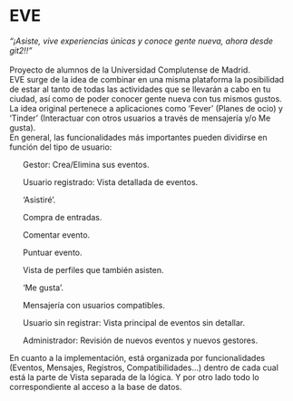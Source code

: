 # EVE
<i>“¡Asiste, vive experiencias únicas y conoce gente nueva, ahora desde git2!!”</i></br></br>
Proyecto de alumnos de la Universidad Complutense de Madrid. </br>
EVE surge de la idea de combinar en una misma plataforma la posibilidad de estar al tanto de todas las actividades que se llevarán a cabo en tu ciudad, así como de poder conocer gente nueva con tus mismos gustos. </br>
La idea original pertenece a aplicaciones como ‘Fever’ (Planes de ocio) y ‘Tinder’ (Interactuar con otros usuarios a través de mensajería y/o Me gusta). </br>
En general, las funcionalidades más importantes pueden dividirse en función del tipo de usuario:</br>
<ul>Gestor: Crea/Elimina sus eventos.</ul>
<ul>Usuario registrado: Vista detallada de eventos.</ul>
<ul>‘Asistiré’.</ul>
<ul>Compra de entradas.</ul>
<ul>Comentar evento.</ul>
<ul>Puntuar evento.</ul>
<ul>Vista de perfiles que también asisten.</ul>
<ul>‘Me gusta’.</ul>
<ul>Mensajería con usuarios compatibles.</ul>
<ul>Usuario sin registrar: Vista principal de eventos sin detallar.</ul>
<ul>Administrador: Revisión de nuevos eventos y nuevos gestores.</ul>
En cuanto a la implementación, está organizada por funcionalidades (Eventos, Mensajes, Registros, Compatibilidades...) dentro de cada cual está la parte de Vista separada de la lógica. Y por otro lado todo lo correspondiente al acceso a la base de datos.

